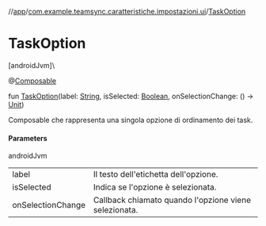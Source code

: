 //[app](../../index.md)/[com.example.teamsync.caratteristiche.impostazioni.ui](index.md)/[TaskOption](-task-option.md)

# TaskOption

[androidJvm]\

@[Composable](https://developer.android.com/reference/kotlin/androidx/compose/runtime/Composable.html)

fun [TaskOption](-task-option.md)(label: [String](https://kotlinlang.org/api/latest/jvm/stdlib/kotlin/-string/index.html), isSelected: [Boolean](https://kotlinlang.org/api/latest/jvm/stdlib/kotlin/-boolean/index.html), onSelectionChange: () -&gt; [Unit](https://kotlinlang.org/api/latest/jvm/stdlib/kotlin/-unit/index.html))

Composable che rappresenta una singola opzione di ordinamento dei task.

#### Parameters

androidJvm

| | |
|---|---|
| label | Il testo dell'etichetta dell'opzione. |
| isSelected | Indica se l'opzione è selezionata. |
| onSelectionChange | Callback chiamato quando l'opzione viene selezionata. |
